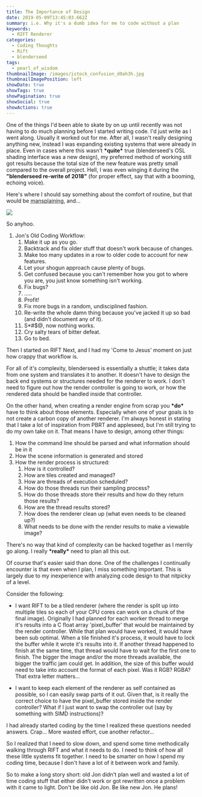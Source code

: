 ```yaml
---
title: The Importance of Design
date: 2019-05-09T13:45:03.662Z
summary: i.e. Why it's a dumb idea for me to code without a plan
keywords:
  - RIFT Renderer
categories:
  - Coding Thoughts
  - Rift
  - blenderseed
tags:
  - pearl_of_wisdom
thumbnailImage: /images/istock_confusion_d0ah3h.jpg
thumbnailImagePosition: left
showDate: true
showTags: true
showPagination: true
showSocial: true
showActions: true
---
```

One of the things I'd been able to skate by on up until recently was not having to do much planning before I started writing code.  I'd just write as I went along.  Usually it worked out for me.  After all, I wasn't really designing anything new, instead I was expanding existing systems that were already in place.  Even in cases where this wasn't **\*quite\*** true (blenderseed's OSL shading interface was a new design), my preferred method of working still got results because the total size of the new feature was pretty small compared to the overall project.  Hell, I was even winging it during the **"blenderseed re-write of 2018"** (for proper effect, say that with a booming, echoing voice).

Here's where I should say something about the comfort of routine, but that would be <acronym title="If you have to look up what it means, then you're probably doing it">mansplaining</acronym>, and...

![](/images/1_8xraf6eyaxh-mynxoxkqla.jpeg)

So anyhoo.

1. Jon's Old Coding Workflow:
   1. Make it up as you go.  
   2. Backtrack and fix older stuff that doesn't work because of changes.
   3. Make too many updates in a row to older code to account for new features.
   4. Let your shogun approach cause plenty of bugs.
   5. Get confused because you can't remember how you got to where you are, you just know something isn't working.
   6. Fix bugs?
   7. .....
   8. Profit!
   9. Fix more bugs in a random, undisciplined fashion.
   10. Re-write the whole damn thing because you've jacked it up so bad (and didn't document any of it).
   11. S*#$@, now nothing works.
   12. Cry salty tears of bitter defeat.
   13. Go to bed.

Then I started on RIFT Next, and I had my 'Come to Jesus' moment on just how crappy that workflow is.  

For all of it's complexity, blenderseed is essentially a shuttle; it takes data from one system and translates it to another.  It doesn't have to design the back end systems or structures needed for the renderer to work.  I don't need to figure out how the render controller is going to work, or how the rendered data should be handled inside that controller.  

On the other hand, when creating a render engine from scrap you **\*do\*** have to think about those elements.  Especially when one of your goals is to not create a carbon copy of another renderer.  I'm always honest in stating that I take a lot of inspiration from PBRT and appleseed, but I'm still trying to do my own take on it.  That means I have to design, among other things:

1. How the command line should be parsed and what information should be in it
2. How the scene information is generated and stored
3. How the render process is structured:
   1. How is it controlled?
   2. How are tiles created and managed?
   3. How are threads of execution scheduled?
   4. How do those threads run their sampling process?
   5. How do those threads store their results and how do they return those results?
   6. How are the thread results stored?
   7. How does the renderer clean up (what even needs to be cleaned up?)
   8. What needs to be done with the render results to make a viewable image?

There's no way that kind of complexity can be hacked together as I merrily go along.  I really **\*really\*** need to plan all this out.

Of course that's easier said than done.  One of the challenges I continually encounter is that even when I plan, I miss something important.  This is largely due to my inexperience with analyzing code design to that nitpicky of a level.  

Consider the following: 

- I want RIFT to be a tiled renderer (where the render is split up into multiple tiles so each of your CPU cores can work on a chunk of the final image).  Originally I had planned for each worker thread to merge it's results into a C float array 'pixel_buffer' that would be maintained by the render controller.  While that plan would have worked, it would have been sub optimal.  When a tile finished it's process, it would have to lock the buffer while it wrote it's results into it.  If another thread happened to finish at the same time, that thread would have to wait for the first one to finish.  The bigger the image and/or the more threads available, the bigger the traffic jam could get.  In addition, the size of this buffer would need to take into account the format of each pixel.  Was it RGB?  RGBA? That extra letter matters...

- I want to keep each element of the renderer as self contained as possible, so I can easily swap parts of it out.  Given that, is it really the correct choice to have the pixel_buffer stored inside the render controller?  What if I just want to swap the controller out (say by something with SIMD instructions)?

I had already started coding by the time I realized these questions needed answers.  Crap...  More wasted effort, cue another refactor...

So I realized that I need to slow down, and spend some time methodically walking through RIFT and what it needs to do.  I need to think of how all these little systems fit together.  I need to be smarter on how I spend my coding time, because I don't have a lot of it between work and family.

So to make a long story short: old Jon didn't plan well and wasted a lot of time coding stuff that either didn't work or got rewritten once a problem with it came to light.  Don't be like old Jon.  Be like new Jon.  He plans!
